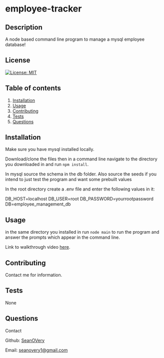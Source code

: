# employee-tracker

  ## Description
  
  A node based command line program to manage a mysql employee database!
  
  ## License
  [![License: MIT](https://img.shields.io/badge/License-MIT-yellow.svg)](https://opensource.org/licenses/MIT)
  
  ## Table of contents
  1. [Installation](#Installation)
  2. [Usage](#Usage)
  3. [Contributing](#Contributing)
  4. [Tests](#Tests)
  5. [Questions](#Questions)
  ## Installation
  Make sure you have mysql installed locally.
  
  Download/clone the files then in a command line navigate to the directory you downloaded in and run ```npm install```.
  
  In mysql source the schema in the db folder. Also source the seeds if you intend to just test the program and want some prebuilt values

  In the root directory create a .env file and enter the following values in it:

  DB_HOST=localhost
  DB_USER=root
  DB_PASSWORD=yourrootpassword
  DB=employee_management_db

  ## Usage
  
  in the same directory you installed in run ```node main``` to run the program and answer the prompts which appear in the command line. 

  Link to walkthrough video [here](https://streamable.com/jl6edx).

  ## Contributing
  
  Contact me for information.

  ## Tests
  
  None

  ## Questions
  Contact

  Github: [SeanOVery](https://github.com/SeanOVery)

  Email: seanovery1@gmail.com
